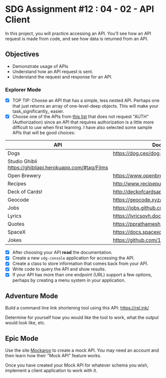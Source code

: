 # SDG Assignment #12 : 04 - 02 - API Client

In this project, you will practice accessing an API. You'll see how an API request is made from code, and see how data is returned from an API.

## Objectives

- Demonstrate usage of APIs
- Understand how an API request is sent.
- Understand the request and response for an API.

### Explorer Mode

- [x] TOP TIP: Choose an API that has a simple, less nested API. Perhaps one that just returns an array of one-level-deep objects. This will make your task_significantly_ easier.
- [x] Choose one of the APIs from [this list](https://github.com/public-apis/public-apis) that does not request "AUTH" (Authorization) since an API that requires authorization is a little more difficult to use when first learning. I have also selected some sample APIs that will be good choices:

| API                                                      | Documentation                                  |
| -------------------------------------------------------- | ---------------------------------------------- |
| Dogs                                                     | https://dog.ceo/dog-api/                       |
| Studio Ghibli https://ghibliapi.herokuapp.com/#tag/Films |
| Open Brewery                                             | https://www.openbrewerydb.org/                 |
| Recipes                                                  | http://www.recipepuppy.com/about/api/          |
| Deck of Cards!                                           | http://deckofcardsapi.com/                     |
| Geocode                                                  | https://geocode.xyz/api                        |
| Jobs                                                     | https://jobs.github.com/api                    |
| Lyrics                                                   | https://lyricsovh.docs.apiary.io/#reference    |
| Quotes                                                   | https://pprathameshmore.github.io/QuoteGarden/ |
| SpaceX                                                   | https://docs.spacexdata.com/?version=latest    |
| Jokes                                                    | https://github.com/15Dkatz/official_joke_api   |

- [x] After choosing your API **read** the documentation.
- [x] Create a new `sdg-console` application for accessing the API.
- [x] Create a class to store information that comes back from your API.
- [x] Write code to query the API and show results.
- [x] If your API has more than one endpoint (URL) support a few options,
      perhaps by creating a menu system in your application.

## Adventure Mode

Build a command line link shortening tool using this API: https://rel.ink/

Determine for yourself how you would like the tool to work, what the output
would look like, etc.

## Epic Mode

Use the site [Mockaroo](https://mockaroo.com/) to create a mock API. You may
need an account and then learn how their "Mock API" feature works.

Once you have created your Mock API for whatever schema you wish, implement a
client application to work with it.

